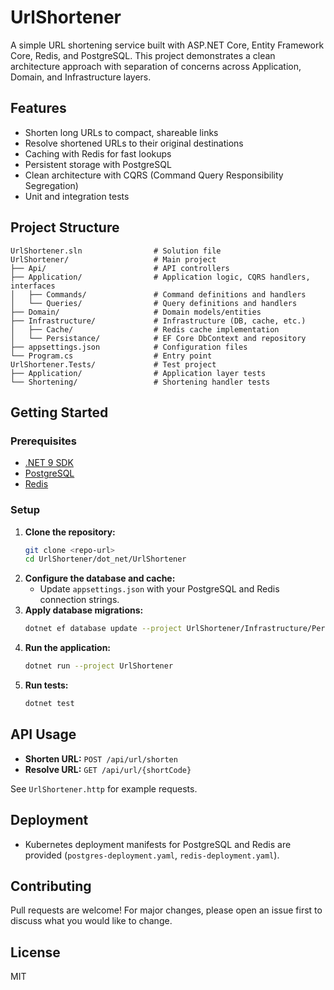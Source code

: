 # UrlShortener

A simple URL shortening service built with ASP.NET Core, Entity Framework Core, Redis, and PostgreSQL. This project demonstrates a clean architecture approach with separation of concerns across Application, Domain, and Infrastructure layers.

## Features
- Shorten long URLs to compact, shareable links
- Resolve shortened URLs to their original destinations
- Caching with Redis for fast lookups
- Persistent storage with PostgreSQL
- Clean architecture with CQRS (Command Query Responsibility Segregation)
- Unit and integration tests

## Project Structure
```
UrlShortener.sln                # Solution file
UrlShortener/                   # Main project
├── Api/                        # API controllers
├── Application/                # Application logic, CQRS handlers, interfaces
│   ├── Commands/               # Command definitions and handlers
│   └── Queries/                # Query definitions and handlers
├── Domain/                     # Domain models/entities
├── Infrastructure/             # Infrastructure (DB, cache, etc.)
│   ├── Cache/                  # Redis cache implementation
│   └── Persistance/            # EF Core DbContext and repository
├── appsettings.json            # Configuration files
└── Program.cs                  # Entry point
UrlShortener.Tests/             # Test project
├── Application/                # Application layer tests
└── Shortening/                 # Shortening handler tests
```

## Getting Started

### Prerequisites
- [.NET 9 SDK](https://dotnet.microsoft.com/)
- [PostgreSQL](https://www.postgresql.org/)
- [Redis](https://redis.io/)

### Setup
1. **Clone the repository:**
   ```sh
   git clone <repo-url>
   cd UrlShortener/dot_net/UrlShortener
   ```
2. **Configure the database and cache:**
   - Update `appsettings.json` with your PostgreSQL and Redis connection strings.
3. **Apply database migrations:**
   ```sh
   dotnet ef database update --project UrlShortener/Infrastructure/Persistance/UrlDbContext.cs
   ```
4. **Run the application:**
   ```sh
   dotnet run --project UrlShortener
   ```
5. **Run tests:**
   ```sh
   dotnet test
   ```

## API Usage
- **Shorten URL:** `POST /api/url/shorten`
- **Resolve URL:** `GET /api/url/{shortCode}`

See `UrlShortener.http` for example requests.

## Deployment
- Kubernetes deployment manifests for PostgreSQL and Redis are provided (`postgres-deployment.yaml`, `redis-deployment.yaml`).

## Contributing
Pull requests are welcome! For major changes, please open an issue first to discuss what you would like to change.

## License
MIT

